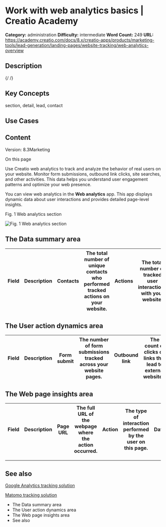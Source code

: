 # Work with web analytics basics | Creatio Academy

**Category:** administration **Difficulty:** intermediate **Word Count:** 249
**URL:**
https://academy.creatio.com/docs/8.x/creatio-apps/products/marketing-tools/lead-generation/landing-pages/website-tracking/web-analytics-overview

## Description

{/ /}

## Key Concepts

section, detail, lead, contact

## Use Cases

## Content

Version: 8.3Marketing

On this page

Use Creatio web analytics to track and analyze the behavior of real users on
your website. Monitor form submissions, outbound link clicks, site searches, and
other activities. This data helps you understand user engagement patterns and
optimize your web presence.

You can view web analytics in the **Web analytics** app. This app displays
dynamic data about user interactions and provides detailed page-level insights.

Fig. 1 Web analytics section

![Fig. 1 Web analytics section](https://d3a7ykdi65m4cy.cloudfront.net/ac-en/s3fs-public/images/NoCode_Customization/web_analytics/scr_web_analytics_section_0.png)

## The Data summary area​

| Field | Description | Contacts | The total number of unique contacts who performed tracked actions on your website. | Actions | The total number of tracked user interactions with your website. | Sessions | The total number of unique user sessions during which actions were performed. |
| ----- | ----------- | -------- | ---------------------------------------------------------------------------------- | ------- | ---------------------------------------------------------------- | -------- | ----------------------------------------------------------------------------- |

## The User action dynamics area​

| Field | Description | Form submit | The number of form submissions tracked across your website pages. | Outbound link | The count of clicks on links that lead to external websites. | File download | The number of times users downloaded files from your website. | Site search | The count of internal search queries performed by users. |
| ----- | ----------- | ----------- | ----------------------------------------------------------------- | ------------- | ------------------------------------------------------------ | ------------- | ------------------------------------------------------------- | ----------- | -------------------------------------------------------- |

## The Web page insights area​

| Field | Description | Page URL | The full URL of the webpage where the action occurred. | Action | The type of interaction performed by the user on this page. | Date | Timestamp when the action was performed. | Contact | The contact associated with this action, if identified. |
| ----- | ----------- | -------- | ------------------------------------------------------ | ------ | ----------------------------------------------------------- | ---- | ---------------------------------------- | ------- | ------------------------------------------------------- |

---

## See also​

[Google Analytics tracking solution](https://academy.creatio.com/documents?id=2552)

[Matomo tracking solution](https://academy.creatio.com/documents?id=2520)

- The Data summary area
- The User action dynamics area
- The Web page insights area
- See also
